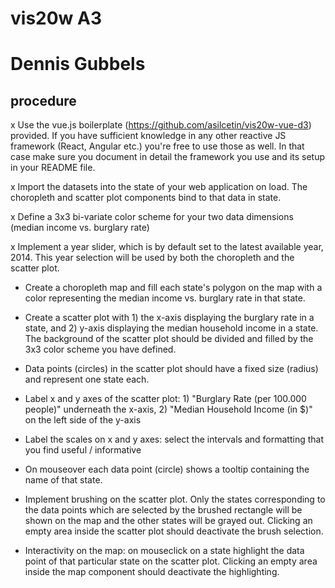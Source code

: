 # vis20w A3
# Dennis Gubbels

procedure
----
x Use the vue.js boilerplate (https://github.com/asilcetin/vis20w-vue-d3) provided. If you have sufficient knowledge in any other reactive JS framework (React, Angular etc.) you're free to use those as well. In that case make sure you document in detail the framework you use and its setup in your README file.

x Import the datasets into the state of your web application on load. The choropleth and scatter plot components bind to that data in state.

x Define a 3x3 bi-variate color scheme for your two data dimensions (median income vs. burglary rate)

x Implement a year slider, which is by default set to the latest available year, 2014. This year selection will be used by both the choropleth and the scatter plot.

- Create a choropleth map and fill each state's polygon on the map with a color representing the median income vs. burglary rate in that state.

- Create a scatter plot with 1) the x-axis displaying the burglary rate in a state, and 2) y-axis displaying the median household income in a state. The background of the scatter plot should be divided and filled by the 3x3 color scheme you have defined.

- Data points (circles) in the scatter plot should have a fixed size (radius) and represent one state each.

- Label x and y axes of the scatter plot: 1) "Burglary Rate (per 100.000 people)" underneath the x-axis, 2) "Median Household Income (in $)" on the left side of the y-axis

- Label the scales on x and y axes: select the intervals and formatting that you find useful / informative

- On mouseover each data point (circle) shows a tooltip containing the name of that state.

- Implement brushing on the scatter plot. Only the states corresponding to the data points which are selected by the brushed rectangle will be shown on the map and the other states will be grayed out. Clicking an empty area inside the scatter plot should deactivate the brush selection.

- Interactivity on the map: on mouseclick on a state highlight the data point of that particular state on the scatter plot. Clicking an empty area inside the map component should deactivate the highlighting.